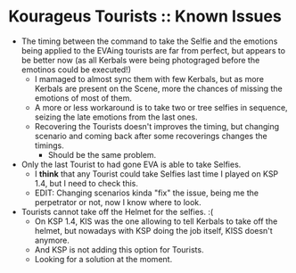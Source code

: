 # Kourageus Tourists :: Known Issues

* The timing between the command to take the Selfie and the emotions being applied to the EVAing tourists are far from perfect, but appears to be better now (as all Kerbals were being photograged before the emotinos could be executed!)
	+ I mamaged to almost sync them with few Kerbals, but as more Kerbals are present on the Scene, more the chances of missing the emotions of most of them.
	+ A more or less workaround is to take two or tree selfies in sequence, seizing the late emotions from the last ones.
	+ Recovering the Tourists doesn't improves the timing, but changing scenario and coming back after some recoverings changes the timings.
		- Should be the same problem. 
* Only the last Tourist to had gone EVA is able to take Selfies.
	+ I **think** that any Tourist could take Selfies last time I played on KSP 1.4, but I need to check this.
	+ EDIT: Changing scenarios kinda "fix" the issue, being me the perpetrator or not, now I know where to look.
* Tourists cannot take off the Helmet for the selfies. :(
	+ On KSP 1.4, KIS was the one allowing to tell Kerbals to take off the helmet, but nowadays with KSP doing the job itself, KISS doesn't anymore.
	+ And KSP is not adding this option for Tourists.
	+ Looking for a solution at the moment.

